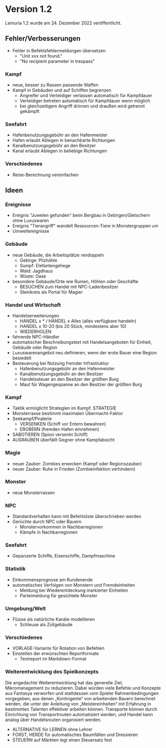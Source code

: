 # Version 1.2

Lemuria 1.2 wurde am 24. Dezember 2022 veröffentlicht.

## Fehler/Verbesserungen

- Fehler in Befehlsfehlermeldungen übersetzen
  - "Unit xxx not found."
  - "No recipient parameter in trespass"

### Kampf

- neue, besser zu Rassen passende Waffen
- Kampf in Gebäuden und auf Schiffen begrenzen
  - Angreifer und Verteidiger verlassen automatisch für Kampfdauer
  - Verteidiger betreten automatisch für Kampfdauer wenn möglich
  - bei gleichzeitigem Angriff drinnen und draußen wird getrennt gekämpft

### Seefahrt

- Hafenbenutzungsgebühr an den Hafenmeister
- Hafen erlaubt Ablegen in benachbarte Richtungen
- Kanalbenutzungsgebühr an den Besitzer
- Kanal erlaubt Ablegen in beliebige Richtungen

### Verschiedenes

- Reise-Berechnung vereinfachen

## Ideen

### Ereignisse

- Ereignis "Juwelen gefunden" beim Bergbau in Gebirgen/Gletschern ohne Luxuswaren
- Ereignis "Tierangriff" wandelt Ressourcen-Tiere in Monstergruppen um
- Umweltereignisse

### Gebäude

- neue Gebäude, die Arbeitsplätze verdoppeln
  - Gebirge: Pilzhöhle
  - Sumpf: Elefantengehege
  - Wald: Jagdhaus
  - Wüste: Oase
- besondere Gebäude/Orte wie Ruinen, Höhlen oder Geschäfte
  - BESUCHEN zum Handel mit NPC-Ladenbesitzer
  - Steinkreis als Portal für Magier

### Handel und Wirtschaft

- Handelserweiterungen
  - HANDEL x * / HANDEL x Alles (alles verfügbare handeln)
  - HANDEL x 10-20 <commodity> (bis 20 Stück, mindestens aber 10)
  - WIEDERHOLEN
- fahrende NPC-Händler
- automatischer Beschreibungstext mit Handelsangeboten für Einheit, Gebäude oder Region
- Luxuswarenangebot neu definieren, wenn der erste Bauer eine Region besiedelt
- Besteuerung bei Nutzung fremder Infrastruktur
  - Hafenbenutzungsgebühr an den Hafenmeister
  - Kanalbenutzungsgebühr an den Besitzer
  - Handelssteuer an den Besitzer der größten Burg
  - Maut für Wagengespanne an den Besitzer der größten Burg

### Kampf

- Taktik ermöglicht Strategien im Kampf, STRATEGIE
- Monsterrasse bestimmt maximalen Übermacht-Faktor
- Seekampf/Piraterie
  - VERSENKEN (Schiff vor Entern bewahren)
  - EROBERN (fremden Hafen einnehmen)
- SABOTIEREN (Spion versenkt Schiff)
- AUSRAUBEN überfällt Gegner ohne Kampfabsicht

### Magie

- neuer Zauber: Zombies erwecken (Kampf oder Regionszauber)
- neuer Zauber: Ruhe in Frieden (Zombieinfektion verhindern)

### Monster

- neue Monsterrassen

### NPC

- Standardverhalten kann mit Befehlsliste überschrieben werden
- Gerüchte durch NPC oder Bauern
  - Monstervorkommen in Nachbarregionen
  - Kämpfe in Nachbarregionen

### Seefahrt

- Gepanzerte Schiffe, Eisenschiffe, Dampfmaschine

### Statistik

- Einkommensprognose am Rundenende
- automatisches Verfolgen von Monstern und Fremdeinheiten
  - Meldung bei Wiederentdeckung markierter Einheiten
  - Parteimeldung für gesichtete Monster

### Umgebung/Welt

- Flüsse als natürliche Kanäle modellieren
  - Schleuse als Zollgebäude

### Verschiedenes

- VORLAGE-Variante für Rotation von Befehlen
- Einstellen der erwünschten Reportformate
  - Textreport im Markdown-Format

### Weiterentwicklung des Spielkonzepts

Die angedachte Weiterentwicklung hat das generelle Ziel, Mikromanagement zu
reduzieren. Dabei würden viele Befehle und Konzepte aus Fantasya verworfen und
stattdessen vom Spieler Rahmenbedingungen vorgegeben, aus denen „Kontingente“
von arbeitenden Bauern berechnet werden, die unter der Anleitung von
„Meistereinheiten“ mit Erfahrung in bestimmten Talenten effektiver arbeiten
können. Transporte können durch Einrichtung von Transportrouten automatisiert
werden, und Handel kann analog über Handelsrouten organisiert werden.

- ALTERNATIVE für LERNEN ohne Lehrer
- FORST, HERDE für automatisches Baumfällen und Dressieren
- STEUERN auf Märkten legt einen Steuersatz fest

